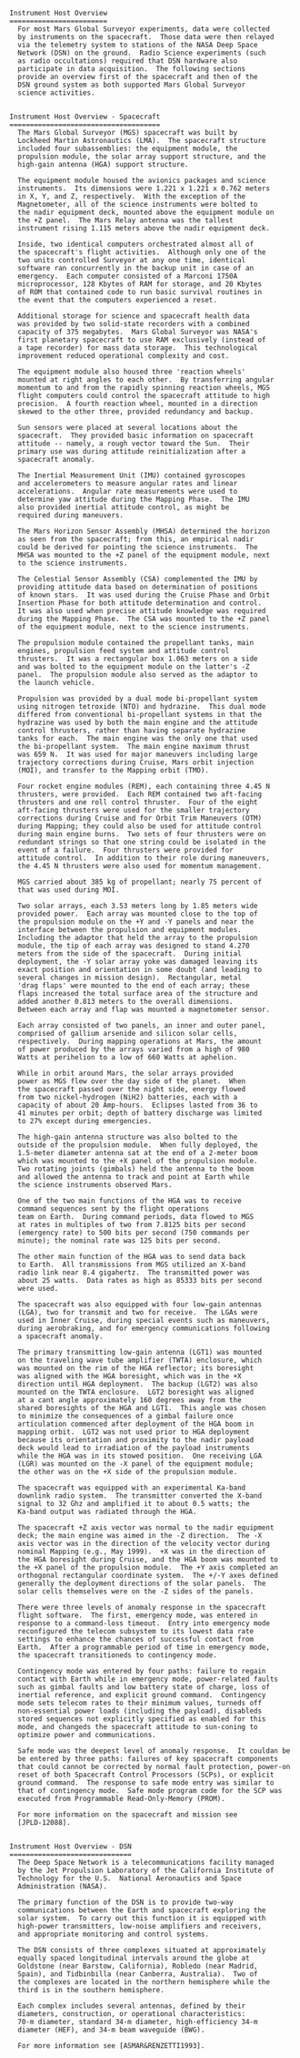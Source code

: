 
 
    Instrument Host Overview
    ========================
      For most Mars Global Surveyor experiments, data were collected
      by instruments on the spacecraft.  Those data were then relayed
      via the telemetry system to stations of the NASA Deep Space
      Network (DSN) on the ground.  Radio Science experiments (such
      as radio occultations) required that DSN hardware also
      participate in data acquisition.  The following sections
      provide an overview first of the spacecraft and then of the
      DSN ground system as both supported Mars Global Surveyor
      science activities.
 
 
    Instrument Host Overview - Spacecraft
    =====================================
      The Mars Global Surveyor (MGS) spacecraft was built by
      Lockheed Martin Astronautics (LMA).  The spacecraft structure
      included four subassemblies: the equipment module, the
      propulsion module, the solar array support structure, and the
      high-gain antenna (HGA) support structure.
 
      The equipment module housed the avionics packages and science
      instruments.  Its dimensions were 1.221 x 1.221 x 0.762 meters
      in X, Y, and Z, respectively.  With the exception of the
      Magnetometer, all of the science instruments were bolted to
      the nadir equipment deck, mounted above the equipment module on
      the +Z panel.  The Mars Relay antenna was the tallest
      instrument rising 1.115 meters above the nadir equipment deck.
 
      Inside, two identical computers orchestrated almost all of
      the spacecraft's flight activities.  Although only one of the
      two units controlled Surveyor at any one time, identical
      software ran concurrently in the backup unit in case of an
      emergency.  Each computer consisted of a Marconi 1750A
      microprocessor, 128 Kbytes of RAM for storage, and 20 Kbytes
      of ROM that contained code to run basic survival routines in
      the event that the computers experienced a reset.
 
      Additional storage for science and spacecraft health data
      was provided by two solid-state recorders with a combined
      capacity of 375 megabytes.  Mars Global Surveyor was NASA's
      first planetary spacecraft to use RAM exclusively (instead of
      a tape recorder) for mass data storage.  This technological
      improvement reduced operational complexity and cost.
 
      The equipment module also housed three 'reaction wheels'
      mounted at right angles to each other.  By transferring angular
      momentum to and from the rapidly spinning reaction wheels, MGS
      flight computers could control the spacecraft attitude to high
      precision.  A fourth reaction wheel, mounted in a direction
      skewed to the other three, provided redundancy and backup.
 
      Sun sensors were placed at several locations about the
      spacecraft.  They provided basic information on spacecraft
      attitude -- namely, a rough vector toward the Sun.  Their
      primary use was during attitude reinitialization after a
      spacecraft anomaly.
 
      The Inertial Measurement Unit (IMU) contained gyroscopes
      and accelerometers to measure angular rates and linear
      accelerations.  Angular rate measurements were used to
      determine yaw attitude during the Mapping Phase.  The IMU
      also provided inertial attitude control, as might be
      required during maneuvers.
 
      The Mars Horizon Sensor Assembly (MHSA) determined the horizon
      as seen from the spacecraft; from this, an empirical nadir
      could be derived for pointing the science instruments.  The
      MHSA was mounted to the +Z panel of the equipment module, next
      to the science instruments.
 
      The Celestial Sensor Assembly (CSA) complemented the IMU by
      providing attitude data based on determination of positions
      of known stars.  It was used during the Cruise Phase and Orbit
      Insertion Phase for both attitude determination and control.
      It was also used when precise attitude knowledge was required
      during the Mapping Phase.  The CSA was mounted to the +Z panel
      of the equipment module, next to the science instruments.
 
      The propulsion module contained the propellant tanks, main
      engines, propulsion feed system and attitude control
      thrusters.  It was a rectangular box 1.063 meters on a side
      and was bolted to the equipment module on the latter's -Z
      panel.  The propulsion module also served as the adaptor to
      the launch vehicle.
 
      Propulsion was provided by a dual mode bi-propellant system
      using nitrogen tetroxide (NTO) and hydrazine.  This dual mode
      differed from conventional bi-propellant systems in that the
      hydrazine was used by both the main engine and the attitude
      control thrusters, rather than having separate hydrazine
      tanks for each.  The main engine was the only one that used
      the bi-propellant system.  The main engine maximum thrust
      was 659 N.  It was used for major maneuvers including large
      trajectory corrections during Cruise, Mars orbit injection
      (MOI), and transfer to the Mapping orbit (TMO).
 
      Four rocket engine modules (REM), each containing three 4.45 N
      thrusters, were provided.  Each REM contained two aft-facing
      thrusters and one roll control thruster.  Four of the eight
      aft-facing thrusters were used for the smaller trajectory
      corrections during Cruise and for Orbit Trim Maneuvers (OTM)
      during Mapping; they could also be used for attitude control
      during main engine burns.  Two sets of four thrusters were on
      redundant strings so that one string could be isolated in the
      event of a failure.  Four thrusters were provided for
      attitude control.  In addition to their role during maneuvers,
      the 4.45 N thrusters were also used for momentum management.
 
      MGS carried about 385 kg of propellant; nearly 75 percent of
      that was used during MOI.
 
      Two solar arrays, each 3.53 meters long by 1.85 meters wide
      provided power.  Each array was mounted close to the top of
      the propulsion module on the +Y and -Y panels and near the
      interface between the propulsion and equipment modules.
      Including the adaptor that held the array to the propulsion
      module, the tip of each array was designed to stand 4.270
      meters from the side of the spacecraft.  During initial
      deployment, the -Y solar array yoke was damaged leaving its
      exact position and orientation in some doubt (and leading to
      several changes in mission design).  Rectangular, metal
      'drag flaps' were mounted to the end of each array; these
      flaps increased the total surface area of the structure and
      added another 0.813 meters to the overall dimensions.
      Between each array and flap was mounted a magnetometer sensor.
 
      Each array consisted of two panels, an inner and outer panel,
      comprised of gallium arsenide and silicon solar cells,
      respectively.  During mapping operations at Mars, the amount
      of power produced by the arrays varied from a high of 980
      Watts at perihelion to a low of 660 Watts at aphelion.
 
      While in orbit around Mars, the solar arrays provided
      power as MGS flew over the day side of the planet.  When
      the spacecraft passed over the night side, energy flowed
      from two nickel-hydrogen (NiH2) batteries, each with a
      capacity of about 20 Amp-hours.  Eclipses lasted from 36 to
      41 minutes per orbit; depth of battery discharge was limited
      to 27% except during emergencies.
 
      The high-gain antenna structure was also bolted to the
      outside of the propulsion module.  When fully deployed, the
      1.5-meter diameter antenna sat at the end of a 2-meter boom
      which was mounted to the +X panel of the propulsion module.
      Two rotating joints (gimbals) held the antenna to the boom
      and allowed the antenna to track and point at Earth while
      the science instruments observed Mars.
 
      One of the two main functions of the HGA was to receive
      command sequences sent by the flight operations
      team on Earth.  During command periods, data flowed to MGS
      at rates in multiples of two from 7.8125 bits per second
      (emergency rate) to 500 bits per second (750 commands per
      minute); the nominal rate was 125 bits per second.
 
      The other main function of the HGA was to send data back
      to Earth.  All transmissions from MGS utilized an X-band
      radio link near 8.4 gigahertz.  The transmitted power was
      about 25 watts.  Data rates as high as 85333 bits per second
      were used.
 
      The spacecraft was also equipped with four low-gain antennas
      (LGA), two for transmit and two for receive.  The LGAs were
      used in Inner Cruise, during special events such as maneuvers,
      during aerobraking, and for emergency communications following
      a spacecraft anomaly.
 
      The primary transmitting low-gain antenna (LGT1) was mounted
      on the traveling wave tube amplifier (TWTA) enclosure, which
      was mounted on the rim of the HGA reflector; its boresight
      was aligned with the HGA boresight, which was in the +X
      direction until HGA deployment.  The backup (LGT2) was also
      mounted on the TWTA enclosure.  LGT2 boresight was aligned
      at a cant angle approximately 160 degrees away from the
      shared boresights of the HGA and LGT1.  This angle was chosen
      to minimize the consequences of a gimbal failure once
      articulation commenced after deployment of the HGA boom in
      mapping orbit.  LGT2 was not used prior to HGA deployment
      because its orientation and proximity to the nadir payload
      deck would lead to irradiation of the payload instruments
      while the HGA was in its stowed position.  One receiving LGA
      (LGR) was mounted on the -X panel of the equipment module;
      the other was on the +X side of the propulsion module.
 
      The spacecraft was equipped with an experimental Ka-band
      downlink radio system.  The transmitter converted the X-band
      signal to 32 Ghz and amplified it to about 0.5 watts; the
      Ka-band output was radiated through the HGA.
 
      The spacecraft +Z axis vector was normal to the nadir equipment
      deck; the main engine was aimed in the -Z direction.  The -X
      axis vector was in the direction of the velocity vector during
      nominal Mapping (e.g., May 1999).  +X was in the direction of
      the HGA boresight during Cruise, and the HGA boom was mounted to
      the +X panel of the propulsion module.  The +Y axis completed an
      orthogonal rectangular coordinate system.  The +/-Y axes defined
      generally the deployment directions of the solar panels.  The
      solar cells themselves were on the -Z sides of the panels.
 
      There were three levels of anomaly response in the spacecraft
      flight software.  The first, emergency mode, was entered in
      response to a command-loss timeout.  Entry into emergency mode
      reconfigured the telecom subsystem to its lowest data rate
      settings to enhance the chances of successful contact from
      Earth.  After a programmable period of time in emergency mode,
      the spacecraft transitioneds to contingency mode.
 
      Contingency mode was entered by four paths: failure to regain
      contact with Earth while in emergency mode, power-related faults
      such as gimbal faults and low battery state of charge, loss of
      inertial reference, and explicit ground command.  Contingency
      mode sets telecom rates to their minimum values, turneds off
      non-essential power loads (including the payload), disableds
      stored sequences not explicitly specified as enabled for this
      mode, and changeds the spacecraft attitude to sun-coning to
      optimize power and communications.
 
      Safe mode was the deepest level of anomaly response.  It couldan be
      be entered by three paths: failures of key spacecraft components
      that could cannot be corrected by normal fault protection, power-on
      reset of both Spacecraft Control Processors (SCPs), or explicit
      ground command.  The response to safe mode entry was similar to
      that of contingency mode.  Safe mode program code for the SCP was
      executed from Programmable Read-Only-Memory (PROM).
 
      For more information on the spacecraft and mission see
      [JPLD-12088].
 
 
    Instrument Host Overview - DSN
    ==============================
      The Deep Space Network is a telecommunications facility managed
      by the Jet Propulsion Laboratory of the California Institute of
      Technology for the U.S.  National Aeronautics and Space
      Administration (NASA).
 
      The primary function of the DSN is to provide two-way
      communications between the Earth and spacecraft exploring the
      solar system.  To carry out this function it is equipped with
      high-power transmitters, low-noise amplifiers and receivers,
      and appropriate monitoring and control systems.
 
      The DSN consists of three complexes situated at approximately
      equally spaced longitudinal intervals around the globe at
      Goldstone (near Barstow, California), Robledo (near Madrid,
      Spain), and Tidbinbilla (near Canberra, Australia).  Two of
      the complexes are located in the northern hemisphere while the
      third is in the southern hemisphere.
 
      Each complex includes several antennas, defined by their
      diameters, construction, or operational characteristics:
      70-m diameter, standard 34-m diameter, high-efficiency 34-m
      diameter (HEF), and 34-m beam waveguide (BWG).
 
      For more information see [ASMAR&RENZETTI1993].

        